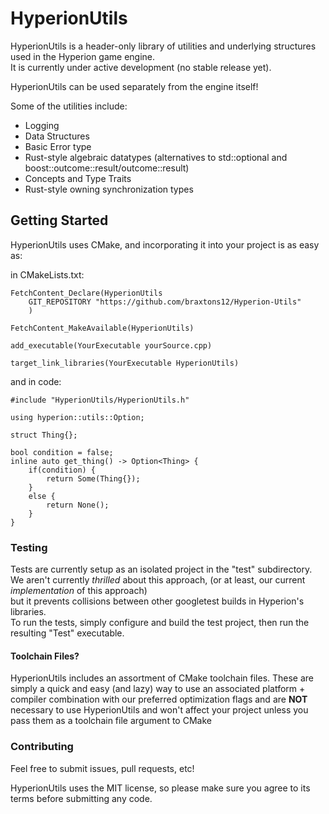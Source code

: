 # HyperionUtils

HyperionUtils is a header-only library of utilities and underlying structures
used in the Hyperion game engine.<br>
It is currently under active development (no stable release yet).

HyperionUtils can be used separately from the engine itself!

Some of the utilities include:

- Logging
- Data Structures
- Basic Error type
- Rust-style algebraic datatypes (alternatives to std::optional and boost::outcome::result/outcome::result)
- Concepts and Type Traits
- Rust-style owning synchronization types

## Getting Started

HyperionUtils uses CMake, and incorporating it into your project is as easy as:

in CMakeLists.txt:

```
FetchContent_Declare(HyperionUtils
	GIT_REPOSITORY "https://github.com/braxtons12/Hyperion-Utils"
	)

FetchContent_MakeAvailable(HyperionUtils)

add_executable(YourExecutable yourSource.cpp)

target_link_libraries(YourExecutable HyperionUtils)
```

and in code:

```
#include "HyperionUtils/HyperionUtils.h"

using hyperion::utils::Option;

struct Thing{};

bool condition = false;
inline auto get_thing() -> Option<Thing> {
	if(condition) {
		return Some(Thing{});
	}
	else {
		return None();
	}
}
```

### Testing

Tests are currently setup as an isolated project in the "test" subdirectory.<br>
We aren't currently *thrilled* about this approach, (or at least, our current *implementation* of this approach)<br>
but it prevents collisions between other googletest builds in Hyperion's libraries.<br>
To run the tests, simply configure and build the test project, then run the resulting "Test" executable.

#### Toolchain Files?

HyperionUtils includes an assortment of CMake toolchain files. These are simply a quick and easy
(and lazy) way to use an associated platform + compiler combination with our preferred optimization
flags and are **NOT** necessary to use HyperionUtils and won't affect your project unless you pass
them as a toolchain file argument to CMake

### Contributing

Feel free to submit issues, pull requests, etc!

HyperionUtils uses the MIT license, so please make sure you agree to its terms before submitting
any code.
